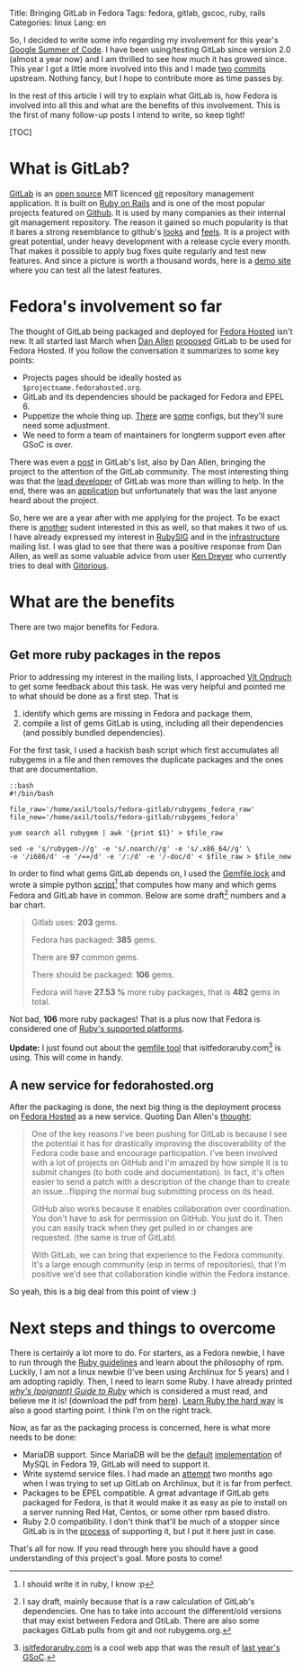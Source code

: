 Title: Bringing GitLab in Fedora
Tags: fedora, gitlab, gscoc, ruby, rails
Categories: linux
Lang: en

So, I decided to write some info regarding my involvement for this year's
[Google Summer of Code][gsoc]. I have been using/testing GitLab since
version 2.0 (almost a year now) and I am thrilled to see how much it has
growed since. This year I got a little more involved into this and
I made [two][commit-docs] [commits][commit-code] upstream. Nothing fancy, but I hope to
contribute more as time passes by.


In the rest of this article I will try to explain what GitLab is,
how Fedora is involved into all this and what are the benefits of this involvement.
This is the first of many follow-up posts I intend to write, so keep tight!


[TOC]

# What is GitLab?

[GitLab][gl-site] is an [open source][gl-github] MIT licenced [git] repository
management application. It is built on [Ruby on Rails][rails] and is
one of the most popular projects featured on [Github][github-popular].
It is used by many companies as their internal git management repository.
The reason it gained so much popularity is that it bares a strong resemblance
to github's [looks][gl-screenshots] and [feels][gl-features].
It is a project with great potential, under heavy development with a release
cycle every month. That makes it possible to apply bug fixes quite regularly
and test new features. And since a picture is worth a thousand words, here is
a [demo site][gl-demosite] where you can test all the latest features.


# Fedora's involvement so far

The thought of GitLab being packaged and deployed for [Fedora Hosted] isn't new.
It all started last March when [Dan Allen][] [proposed][gl-proposal2012] GitLab 
to be used for Fedora Hosted. If you follow the conversation it summarizes to some key points:

  - Projects pages should be ideally hosted as `$projectname.fedorahosted.org`.
  - GitLab and its dependencies should be packaged for Fedora and EPEL 6.
  - Puppetize the whole thing up. [There][gl-puppet1] are [some][gl-puppet2] configs, but they'll sure need some adjustment.
  - We need to form a team of maintainers for longterm support even after GSoC is over.

There was even a [post][fedora-glgroup] in GitLab's list, also by Dan Allen,
bringing the project to the attention of the GitLab community.
The most interesting thing was that the [lead developer][randx] of GitLab 
was more than willing to help. In the end, there was an [application][gl-gsoc12] but 
unfortunately that was the last anyone heard about the project.

So, here we are a year after with me applying for the project. To be exact
there is [another][harish-fellow] sudent interested in this as well, so that makes it two of us.
I have already expressed my interest in [RubySIG][] and in the [infrastructure][] mailing list.
I was glad to see that there was a positive response from Dan Allen,
as well as some valuable advice from user [Ken Dreyer][] who currently 
tries to deal with [Gitorious][].

# What are the benefits

There are two major benefits for Fedora.

## Get more ruby packages in the repos

Prior to addressing my interest in the mailing lists, I approached [Vít Ondruch][] to get some feedback about this task.
He was very helpful and pointed me to what should be done as a first step.
That is

  1. identify which gems are missing in Fedora and package them,
  2. compile a list of gems GitLab is using, including all their dependencies (and possibly bundled dependencies).
 

For the first task, I used a hackish bash script which first accumulates 
all rubygems in a file and then removes the duplicate packages and the ones
that are documentation.
    
    ::bash
    #!/bin/bash

    file_raw='/home/axil/tools/fedora-gitlab/rubygems_fedora_raw'
    file_new='/home/axil/tools/fedora-gitlab/rubygems_fedora'

    yum search all rubygem | awk '{print $1}' > $file_raw

    sed -e 's/rubygem-//g' -e 's/.noarch//g' -e 's/.x86_64//g' \
    -e '/i686/d' -e '/==/d' -e '/:/d' -e '/-doc/d' < $file_raw > $file_new


In order to find what gems GitLab depends on, I used the [Gemfile.lock][] 
and wrote a simple python [script][gemfile.py][^python-script] that computes how many and which gems 
Fedora and GitLab have in common. Below are some draft[^draft_numbers] numbers and a bar chart.

<div id="rubygems_chart"></div>

  > Gitlab uses: **203** gems.
  >
  > Fedora has packaged: **385** gems.
  >
  > There are **97** common gems.
  >
  > There should be packaged: **106** gems.
  >
  > Fedora will have **27.53 %** more ruby packages, that is **482** gems in total.




Not bad, **106** more ruby packages! That is a plus now that Fedora is considered 
one of [Ruby's supported platforms][ruby-supported]. 

**Update:** I just found out about the [gemfile tool][] that isitfedoraruby.com[^isitfedruby]
is using. This will come in handy. 

## A new service for fedorahosted.org

After the packaging is done, the next big thing is the deployment process on 
[Fedora Hosted][] as a new service. Quoting Dan Allen's [thought][deploy-quote]: 

  >One of the key reasons I've been pushing for GitLab is because I see the
  >potential it has for drastically improving the discoverability of the
  >Fedora code base and encourage participation. I've been involved with a lot
  >of projects on GitHub and I'm amazed by how simple it is to submit changes
  >(to both code and documentation). In fact, it's often easier to send a
  >patch with a description of the change than to create an issue...flipping
  >the normal bug submitting process on its head.
  >
  >GitHub also works because it enables collaboration over coordination. You
  >don't have to ask for permission on GitHub. You just do it. Then you can
  >easily track when they get pulled in or changes are requested. (the same is
  >true of GitLab).
  >
  >With GitLab, we can bring that experience to the Fedora community. It's a
  >large enough community (esp in terms of repositories), that I'm positive
  >we'd see that collaboration kindle within the Fedora instance.

So yeah, this is a big deal from this point of view :)

# Next steps and things to overcome

There is certainly a lot more to do. For starters, as a Fedora newbie, 
I have to run through the [Ruby guidelines][ruby-guidelines] and learn 
about the philosophy of rpm. Luckily, I am not a linux newbie (I've been 
using Archlinux for 5 years) and I am adopting rapidly.
Then, I need to learn some Ruby. I have already printed *[why's (poignant) Guide to Ruby][poignant]*
which is considered a must read, and believe me it is! (download the pdf from [here][poignant-pdf]). 
[Learn Ruby the hard way][hardway] is also a good starting point. Ι think I'm on the right track.

Now, as far as the packaging process is concerned, here is what more needs to be done:
 
  - MariaDB support. Since MariaDB will be the [default][mariadb-list] [implementation][mariadb-wiki] of MySQL in Fedora 19, GitLab will need to support it.
  - Write systemd service files. I had made an [attempt][gh-systemd] two months ago when I was trying to set up GitLab on Archlinux, but it is far from perfect.
  - Packages to be EPEL compatible. A great advantage if GitLab gets packaged for Fedora, is that it would make it as easy as pie to install on a server running Red Hat, Centos, or some other rpm based distro.
  - Ruby 2.0 compatibility. I don't think that'll be much of a stopper since GitLab is in the [process][gl-ruby2] of supporting it, but I put it here just in case.
 
That's all for now. If you read through here you should have a good understanding
of this project's goal. More posts to come!
 
 
[^python-script]: I should write it in ruby, I know :p
[^draft_numbers]: I say draft, mainly because that is a raw calculation of GitLab's dependencies. One has to take into account the different/old versions that may exist between Fedora and GtiLab. There are also some packages GitLab pulls from git and not rubygems.org. 
[^isitfedruby]: [isitfedoraruby.com][] is a cool web app that was the result of [last year's GSoC][gsoc12].

[gl-gsoc12]: https://fedoraproject.org/wiki/GSOC_2012/Student_Application_babakb/GitlabSetup "Student application for GitLab at GSoC 2012"
[gsoc12]: https://fedoraproject.org/wiki/GSOC_2012/Student_Application_Zuhao/IsItFedoraRuby
[isitfedoraruby.com]: http://isitfedoraruby.com
[gl-ruby2]: https://github.com/gitlabhq/gitlabhq/commit/52cd655f71c6a5393b71640c13cd95e35e8d2624
[gemfile tool]: http://isitfedoraruby.com/stats/gemfile_tool
[gh-systemd]: https://github.com/axilleas/gitlab-recipes/tree/master/systemd
[poignant-pdf]: https://github.com/downloads/mislav/poignant-guide/whys-poignant-guide-to-ruby.pdf
[poignant]: http://mislav.uniqpath.com/poignant-guide
[hardway]: http://ruby.learncodethehardway.org/book/
[ruby-guidelines]: https://fedoraproject.org/wiki/Packaging:Ruby
[mariadb-list]: https://lists.fedoraproject.org/pipermail/devel/2013-January/176584.html "Proposed F19 Feature: Replace MySQL with MariaDB"
[mariadb-wiki]: https://fedoraproject.org/wiki/Features/ReplaceMySQLwithMariaDB "Features/ReplaceMySQLwithMariaDB"
[gem2rpm]: https://github.com/lutter/gem2rpm "convert ruby gems to rpms"
[deploy-quote]: https://lists.fedoraproject.org/pipermail/infrastructure/2013-March/012680.html
[ruby-supported]: https://bugs.ruby-lang.org/projects/ruby-trunk/wiki/20SupportedPlatforms
[gemfile.py]: https://github.com/axilleas/fedora-gitlab/blob/master/gemfile.py
[Gemfile.lock]: https://github.com/gitlabhq/gitlabhq/blob/master/Gemfile.lock
[Vít Ondruch]: https://fedoraproject.org/wiki/User:Vondruch
[gsoc]: http://www.google-melange.com/gsoc/homepage/google/gsoc2013 "Google Summer of Code 2013"
[gl-site]: http://blog.gitlab.com "GitLab home page"
[git]: http://git-scm.com "git home page"
[rails]: http://rubyonrails.org/ "Ruby on Rails"
[github-popular]: https://github.com/popular/starred "GitLab featured in Github's most popular repos"
[gl-demosite]: http://demo.gitlab.com/users/sign_in "GitLab demo site"
[gl-features]: http://blog.gitlab.com/features/ "GitLab features"
[gl-screenshots]: http://gitlab.org/screenshots/ "GitLab screenshots"
[gl-github]: https://github.com/gitlabhq/gitlabhq "GitLab on Github :p"
[commit-docs]: https://github.com/gitlabhq/gitlabhq/commits/master/doc/install/installation.md?author=axilleas
[commit-code]: https://github.com/gitlabhq/gitlabhq/commits/master/lib/tasks/gitlab/check.rake?author=axilleas
[Dan Allen]: https://fedoraproject.org/wiki/User:Mojavelinux
[gl-proposal2012]: https://lists.fedoraproject.org/pipermail/infrastructure/2012-March/011463.html
[Fedora Hosted]: http://fedorahosted.org
[gl-puppet1]: https://forge.puppetlabs.com/sbadia/gitlab
[gl-puppet2]: https://forge.puppetlabs.com/lboynton/gitlab
[fedora-glgroup]: https://groups.google.com/forum/?fromgroups=#!topic/gitlabhq/SQMDi-yyXmU
[randx]: https://github.com/randx
[harish-fellow]: https://lists.fedoraproject.org/pipermail/summer-coding/2013-March/000286.html
[RubySIG]: https://lists.fedoraproject.org/pipermail/ruby-sig/2013-March/001270.html
[infrastructure]: https://lists.fedoraproject.org/pipermail/infrastructure/2013-March/012631.html
[Ken Dreyer]: https://fedoraproject.org/wiki/User:Ktdreyer
[Gitorious]: https://fedoraproject.org/wiki/User:Ktdreyer/Gitorious

<!--Load the AJAX API-->
<script type="text/javascript" src="https://www.google.com/jsapi"></script>
<script type="text/javascript">

  // Load the Visualization API and the piechart package.
  google.load('visualization', '1.0', {'packages':['corechart']});

  // Set a callback to run when the Google Visualization API is loaded.
  google.setOnLoadCallback(drawChart);

  // Callback that creates and populates a data table,  
  // instantiates the pie chart, passes in the data and
  // draws it.
  function drawChart() {

  // Create the data table.
  var data = new google.visualization.DataTable();
  data.addColumn('string', '');
  data.addColumn('number', 'rubygems');
  data.addRows([
    ['GitLab', 203],
    ['Fedora', 385],
    ['Common', 97],
    ['To be packaged', 106],
    ['Total after packaging', 482]
    ]);

  // Set chart options
  var options = {'title':'Numbers calculated on 08-04-2013', 'width':600, 'height':500};

  // Instantiate and draw our chart, passing in some options.
  var chart = new google.visualization.BarChart(document.getElementById('rubygems_chart'));
  chart.draw(data, options);
  }
</script>
